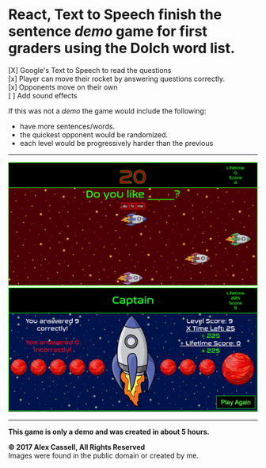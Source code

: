 <h1>React, Text to Speech finish the sentence <i><b>demo</b></i> game for first graders using the Dolch word list.</h1>

[X] Google's Text to Speech to read the questions<br/>
[x] Player can move their rocket by answering questions correctly.<br/>
[x] Opponents move on their own<br />
[ ] Add sound effects<br/>

If this was not a <i>demo</i> the game would include the following:
- have more sentences/words.
- the quickest opponent would be randomized.
- each level would be progressively harder than the previous
- - - -
![picture alt](https://github.com/AlexCassell/react-word-game-2d/blob/master/src/images/screenshots/screenshot-ingame.png?raw=true "During Level")
![picture alt](https://github.com/AlexCassell/react-word-game-2d/blob/master/src/images/screenshots/screenshot-post-level.png?raw=true "Level Complete")
- - - -
<b>This game is only a demo and was created in about 5 hours.</b>

<b>© 2017 Alex Cassell, All Rights Reserved</b><br />
Images were found in the public domain or created by me.